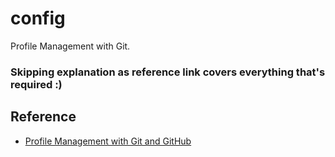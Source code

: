 # config
  Profile Management with Git.

### Skipping explanation as reference link covers everything that's required :) 

## Reference

-   [Profile Management with Git and GitHub](https://www.sewell.org/blog/2009/03/08/profile-management-with-git-and-github/index.html)
